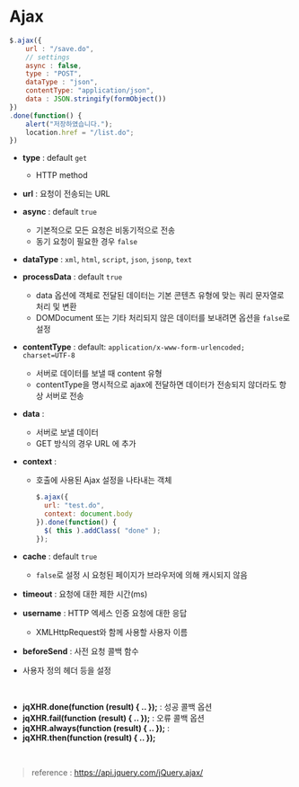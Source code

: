 # Ajax

```javascript
$.ajax({
	url : "/save.do",
    // settings
    async : false,
    type : "POST",
	dataType : "json",
	contentType: "application/json",
	data : JSON.stringify(formObject()) 
})
.done(function() {
	alert("저장하였습니다.");
	location.href = "/list.do";
})
```

- **type** : default `get`
  
  - HTTP method
  
- **url** : 요청이 전송되는 URL

- **async** : default `true`
  - 기본적으로 모든 요청은 비동기적으로 전송
  - 동기 요청이 필요한 경우 `false`
  
- **dataType** : `xml`, `html`, `script`, `json`, `jsonp`, `text`

- **processData** : default `true`
  - data 옵션에 객체로 전달된 데이터는 기본 콘텐츠 유형에 맞는 쿼리 문자열로 처리 및 변환
  - DOMDocument 또는 기타 처리되지 않은 데이터를 보내려면 옵션을 `false`로 설정

- **contentType** : default: `application/x-www-form-urlencoded; charset=UTF-8`
  - 서버로 데이터를 보낼 때 content 유형
  - contentType을 명시적으로 ajax에 전달하면 데이터가 전송되지 않더라도 항상 서버로 전송

- **data** :
  - 서버로 보낼 데이터
  - GET 방식의 경우 URL 에 추가

- **context** : 
  - 호출에 사용된 Ajax 설정을 나타내는 객체

	```javascript
    $.ajax({
      url: "test.do",
      context: document.body
    }).done(function() {
      $( this ).addClass( "done" );
    });
	```

- **cache** : default `true`
  
  - `false`로 설정 시 요청된 페이지가 브라우저에 의해 캐시되지 않음
  
- **timeout** : 요청에 대한 제한 시간(ms)

- **username** : HTTP 엑세스 인증 요청에 대한 응답
  
  - XMLHttpRequest와 함께 사용할 사용자 이름
  
- **beforeSend** : 사전 요청 콜백 함수
  
- 사용자 정의 헤더 등을 설정 

<br>

- **jqXHR.done(function (result) { .. });** : 성공 콜백 옵션
- **jqXHR.fail(function (result) { .. });** : 오류 콜백 옵션
- **jqXHR.always(function (result) { .. });** : 
- **jqXHR.then(function (result) { .. });**

<br>

> reference : https://api.jquery.com/jQuery.ajax/

